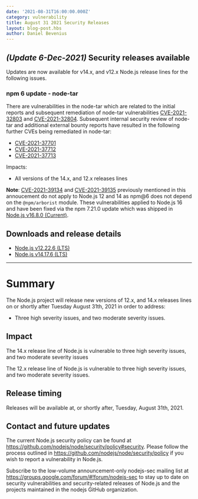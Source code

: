 ```yaml
---
date: '2021-08-31T16:00:00.000Z'
category: vulnerability
title: August 31 2021 Security Releases
layout: blog-post.hbs
author: Daniel Bevenius
---
```


## _(Update 6-Dec-2021)_ Security releases available

Updates are now available for v14.x, and v12.x Node.js release lines for the
following issues.

### npm 6 update - node-tar

There are vulnerabilities in the node-tar which
are related to the initial reports and subsequent remediation of node-tar
vulnerabilities [CVE-2021-32803](https://github.com/advisories/GHSA-r628-mhmh-qjhw)
and [CVE-2021-32804](https://github.com/advisories/GHSA-3jfq-g458-7qm9).
Subsequent internal security review of node-tar and additional external bounty
reports have resulted in the following further CVEs being remediated in node-tar:

- [CVE-2021-37701](https://github.com/npm/node-tar/security/advisories/GHSA-9r2w-394v-53qc)
- [CVE-2021-37712](https://github.com/npm/node-tar/security/advisories/GHSA-qq89-hq3f-393p)
- [CVE-2021-37713](https://github.com/npm/node-tar/security/advisories/GHSA-5955-9wpr-37jh)

Impacts:

- All versions of the 14.x, and 12.x releases lines

**Note**: [CVE-2021-39134](https://github.com/npm/arborist/security/advisories/GHSA-2h3h-q99f-3fhc) and [CVE-2021-39135](https://github.com/npm/arborist/security/advisories/GHSA-gmw6-94gg-2rc2) previously mentioned in this annoucement do not apply to Node.js 12 and 14 as npm@6 does not depend on the `@npm/arborist` module. These vulnerabilities applied to Node.js 16 and have been fixed via the npm 7.21.0 update which was shipped in [Node.js v16.8.0 (Current)](/blog/release/v16.8.0/).

## Downloads and release details

- [Node.js v12.22.6 (LTS)](/blog/release/v12.22.6/)
- [Node.js v14.17.6 (LTS)](/blog/release/v14.17.6/)

---

# Summary

The Node.js project will release new versions of 12.x, and 14.x releases lines on or shortly after Tuesday
August 31th, 2021 in order to address:

- Three high severity issues, and two moderate severity issues.

## Impact

The 14.x release line of Node.js is vulnerable to three high severity issues, and two moderate severity issues

The 12.x release line of Node.js is vulnerable to three high severity issues, and two moderate severity issues.

## Release timing

Releases will be available at, or shortly after, Tuesday, August 31th, 2021.

## Contact and future updates

The current Node.js security policy can be found at https://github.com/nodejs/node/security/policy#security. Please follow the process outlined in https://github.com/nodejs/node/security/policy if you wish to report a vulnerability in Node.js.

Subscribe to the low-volume announcement-only nodejs-sec mailing list at https://groups.google.com/forum/#!forum/nodejs-sec to stay up to date on security vulnerabilities and security-related releases of Node.js and the projects maintained in the nodejs GitHub organization.
